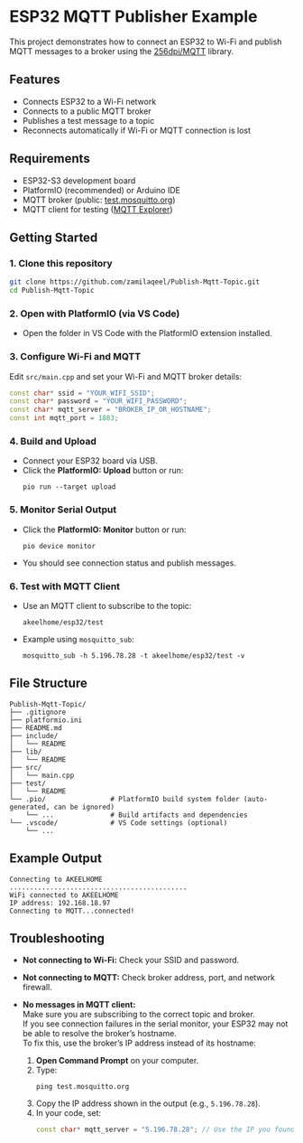 # ESP32 MQTT Publisher Example

This project demonstrates how to connect an ESP32 to Wi-Fi and publish MQTT messages to a broker using the [256dpi/MQTT](https://github.com/256dpi/arduino-mqtt) library.

## Features

- Connects ESP32 to a Wi-Fi network
- Connects to a public MQTT broker
- Publishes a test message to a topic
- Reconnects automatically if Wi-Fi or MQTT connection is lost

## Requirements

- ESP32-S3 development board
- PlatformIO (recommended) or Arduino IDE
- MQTT broker (public: [test.mosquitto.org](https://test.mosquitto.org/))
- MQTT client for testing ([MQTT Explorer](https://mqtt-explorer.com/))

## Getting Started

### 1. Clone this repository

```sh
git clone https://github.com/zamilaqeel/Publish-Mqtt-Topic.git
cd Publish-Mqtt-Topic
```

### 2. Open with PlatformIO (via VS Code)

- Open the folder in VS Code with the PlatformIO extension installed.

### 3. Configure Wi-Fi and MQTT

Edit `src/main.cpp` and set your Wi-Fi and MQTT broker details:

```cpp
const char* ssid = "YOUR_WIFI_SSID";
const char* password = "YOUR_WIFI_PASSWORD";
const char* mqtt_server = "BROKER_IP_OR_HOSTNAME";
const int mqtt_port = 1883;
```

### 4. Build and Upload

- Connect your ESP32 board via USB.
- Click the **PlatformIO: Upload** button or run:
  ```
  pio run --target upload
  ```

### 5. Monitor Serial Output

- Click the **PlatformIO: Monitor** button or run:
  ```
  pio device monitor
  ```
- You should see connection status and publish messages.

### 6. Test with MQTT Client

- Use an MQTT client to subscribe to the topic:
  ```
  akeelhome/esp32/test
  ```
- Example using `mosquitto_sub`:
  ```
  mosquitto_sub -h 5.196.78.28 -t akeelhome/esp32/test -v
  ```

## File Structure

```
Publish-Mqtt-Topic/
├── .gitignore
├── platformio.ini
├── README.md
├── include/
│   └── README
├── lib/
│   └── README
├── src/
│   └── main.cpp
├── test/
│   └── README
└── .pio/                # PlatformIO build system folder (auto-generated, can be ignored)
    └── ...              # Build artifacts and dependencies
└── .vscode/             # VS Code settings (optional)
    └── ...
```

## Example Output

```
Connecting to AKEELHOME
............................................
WiFi connected to AKEELHOME
IP address: 192.168.18.97
Connecting to MQTT...connected!
```

## Troubleshooting

- **Not connecting to Wi-Fi:** Check your SSID and password.
- **Not connecting to MQTT:** Check broker address, port, and network firewall.
- **No messages in MQTT client:**  
  Make sure you are subscribing to the correct topic and broker.  
  If you see connection failures in the serial monitor, your ESP32 may not be able to resolve the broker’s hostname.  
  To fix this, use the broker’s IP address instead of its hostname:

  1. **Open Command Prompt** on your computer.
  2. Type:
     ```
     ping test.mosquitto.org
     ```
  3. Copy the IP address shown in the output (e.g., `5.196.78.28`).
  4. In your code, set:
     ```cpp
     const char* mqtt_server = "5.196.78.28"; // Use the IP you found
     ```
